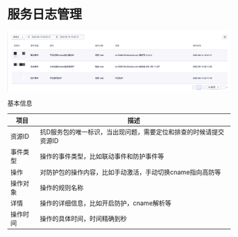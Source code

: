 

# 服务日志管理


![](/images/uadssp/opintro/service_log.png)

基本信息

| 项目       | 描述                              |
| -------- | ------------------------------- |
| 资源ID     | 抗D服务包的唯一标识，当出现问题，需要定位和排查的时候请提交资源ID |
| 事件类型     | 操作的事件类型，比如联动事件和防护事件等                   |
| 操作     | 对防护包的操作内容，比如手动激活，手动切换cname指向高防等                    |
| 操作对象 | 操作的规则名称                   |
| 详情     | 操作的详细信息，比如开启防护，cname解析等           |
| 操作时间 | 操作的具体时间，时间精确到秒 |



